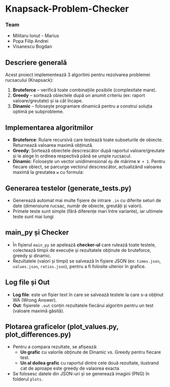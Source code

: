 # Knapsack-Problem-Checker

### Team
* Militaru Ionut - Marius
* Popa Filip Andrei
* Visanescu Bogdan
## Descriere generală
Acest proiect implementează 3 algoritmi pentru rezolvarea problemei rucsacului (Knapsack):
1. **Bruteforce** – verifică toate combinațiile posibile (complexitate mare).
2. **Greedy** – sortează obiectele după un anumit criteriu (ex: raport valoare/greutate) și ia cât încape.
3. **Dinamic** – folosește programare dinamică pentru a construi soluția optimă pe subprobleme.

## Implementarea algoritmilor
- **Bruteforce**: Rulare recursivă care testează toate subseturile de obiecte. Returnează valoarea maximă obținută.
- **Greedy**: Sortează obiectele descrescător după raportul valoare/greutate și le alege în ordinea respectivă până se umple rucsacul.
- **Dinamic**: Folosește un vector unidimensional `dp` de mărime `W + 1`. Pentru fiecare obiect, se parcurge vectorul descrescător, actualizând valoarea maximă la greutatea `w` cu formula:

## Generarea testelor (generate_tests.py)
- Generează automat mai multe fișiere de intrare `.in` cu diferite seturi de date (dimensiune rucsac, număr de obiecte, greutăți și valori).
- Primele teste sunt simple (fără diferențe mari între variante), iar ultimele teste sunt mai lungi

## main_py și Checker
- În fișierul `main_py` se apelează **checker-ul** care rulează toate testele, colectează timpii de execuție și rezultatele obținute de bruteforce, greedy și dinamic.
- Rezultatele (valori și timpi) se salvează în fișiere JSON (ex: `times.json`, `values.json`, `ratios.json`), pentru a fi folosite ulterior în grafice.

## Log file și Out
- **Log file**: este un fișier text în care se salvează testele la care s-a obținut WA (Wrong Answer).
- **Out**: fișierele `.out` conțin rezultatele fiecărui algoritm pentru un test (valoare maximă găsită).

## Plotarea graficelor (plot_values.py, plot_differences.py)
- Pentru a compara rezultate, se afișează:
  - **Un grafic** cu valorile obținute de Dinamic vs. Greedy pentru fiecare test.
  - **Un al doilea grafic** cu raportul dintre cele două rezultate, ilustrand cat de aproape este greedy de valaorea exacta
- Se folosesc datele din JSON-uri și se generează imagini (PNG) în folderul `plots`.
